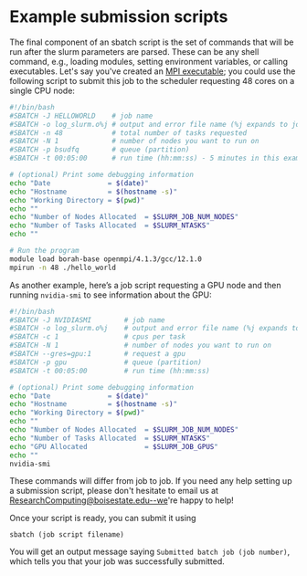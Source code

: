 # Example submission scripts

The final component of an sbatch script is the set of commands that will be run
after the slurm parameters are parsed.
These can be any shell command, e.g., loading modules, setting environment
variables, or calling executables.
Let's say you've created an [MPI executable](../../software/c.md); you could
use the following script to submit this job to the scheduler requesting 48 cores
on a single CPU node:

```bash title="hello_world_slurm.sh"
#!/bin/bash
#SBATCH -J HELLOWORLD    # job name
#SBATCH -o log_slurm.o%j # output and error file name (%j expands to jobID)
#SBATCH -n 48            # total number of tasks requested
#SBATCH -N 1             # number of nodes you want to run on
#SBATCH -p bsudfq        # queue (partition)
#SBATCH -t 00:05:00      # run time (hh:mm:ss) - 5 minutes in this example

# (optional) Print some debugging information
echo "Date              = $(date)"
echo "Hostname          = $(hostname -s)"
echo "Working Directory = $(pwd)"
echo ""
echo "Number of Nodes Allocated  = $SLURM_JOB_NUM_NODES"
echo "Number of Tasks Allocated  = $SLURM_NTASKS"
echo ""

# Run the program
module load borah-base openmpi/4.1.3/gcc/12.1.0
mpirun -n 48 ./hello_world
```

As another example, here’s a job script requesting a GPU node and then running
`nvidia-smi` to see information about the GPU:

```bash title="gpu_slurm.sh"
#!/bin/bash
#SBATCH -J NVIDIASMI        # job name
#SBATCH -o log_slurm.o%j    # output and error file name (%j expands to jobID)
#SBATCH -c 1                # cpus per task
#SBATCH -N 1                # number of nodes you want to run on
#SBATCH --gres=gpu:1        # request a gpu
#SBATCH -p gpu              # queue (partition)
#SBATCH -t 00:05:00         # run time (hh:mm:ss)

# (optional) Print some debugging information
echo "Date              = $(date)"
echo "Hostname          = $(hostname -s)"
echo "Working Directory = $(pwd)"
echo ""
echo "Number of Nodes Allocated  = $SLURM_JOB_NUM_NODES"
echo "Number of Tasks Allocated  = $SLURM_NTASKS"
echo "GPU Allocated              = $SLURM_JOB_GPUS"
echo ""
nvidia-smi
```

These commands will differ from job to job.
If you need any help setting up a submission script, please don't hesitate to
email us at ResearchComputing@boisestate.edu--we're happy to help!

Once your script is ready, you can submit it using
```
sbatch (job script filename)
```
You will get an output message saying `Submitted batch job (job number)`, which
tells you that your job was successfully submitted.